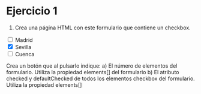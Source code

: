 # Ejercicio 1

1.	Crea una página HTML con este formulario que contiene un checkbox.

<form id="formulario">
   <input type="checkbox" id="c_madrid" name="c_madrid" value="Madrid">
   <label for="c_madrid">Madrid</label><br>
   <input type="checkbox" id="c_sevilla" name="c_sevilla" value="Sevilla" checked>
   <label for="c_sevilla">Sevilla</label><br>
   <input type="checkbox" id="c_cuenca" name="c_cuenca" value="Cuenca">
   <label for="c_cuenca">Cuenca</label><br>
</form>

Crea un botón que al pulsarlo indique:
a)	El número de elementos del formulario. Utiliza la propiedad elements[] del formulario
b)	El atributo checked y defaultChecked de todos los elementos checkbox del formulario. Utiliza la propiedad elements[]
